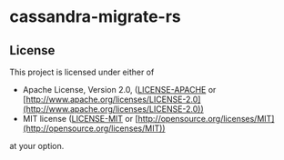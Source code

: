 # cassandra-migrate-rs

## License

This project is licensed under either of

* Apache License, Version 2.0, ([LICENSE-APACHE](LICENSE-APACHE)
  or [http://www.apache.org/licenses/LICENSE-2.0](http://www.apache.org/licenses/LICENSE-2.0))
* MIT license ([LICENSE-MIT](LICENSE-MIT) or [http://opensource.org/licenses/MIT](http://opensource.org/licenses/MIT))

at your option.